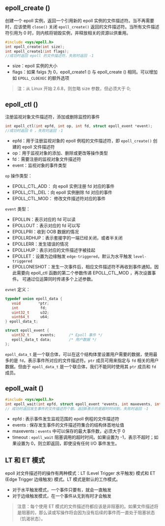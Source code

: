 
## epoll_create ()
创建一个 epoll 实例，返回一个引用新的 epoll 实例的文件描述符。当不再需要时，应该使用 `close()` 关闭 `epoll_create()` 返回的文件描述符。当所有文件描述符引用为 0 时，则内核将销毁实例，并释放相关的资源以供重用。

```c
#include <sys/epoll.h>
int epoll_create(int size);
int epoll_create1(int flags);
//成功时返回 epoll 的文件描述符，失败时返回 -1
```
+ size：epoll 实例的大小
+ flags：如果 falgs 为 0，epoll_create1 () 与 epoll_create () 相同。可以增加如 `EPOLL_CLOEXEC` 的额外选项

> 注：从 Linux 开始 2.6.8，则忽略 size 参数，但必须大于 0;

## epoll_ctl ()
注册监视对象文件描述符，添加或删除监控的事件
```c
int epoll_ctl(int epfd, int op, int fd, struct epoll_event *event);
//成功时返回 0 ，失败时返回 -1
```
+ epfd：用于注册监视对象的 epoll 例程的文件描述符，即 `epoll_create()` 创建的 epoll 文件描述符
+ op：用于监视对象的添加、删除或更改等操作类型
+ fd：需要注册的监视对象文件描述符
+ event：监视对象的事件类型

`op` 操作类型：
+ EPOLL_CTL_ADD： 向 epoll 实例注册 fd 对应的事件
+ EPOLL_CTL_DEL：向 epoll 实例删除 fd 对应的事件
+ EPOLL_CTL_MOD： 修改文件描述符对应的事件

`event` 类型：
+ EPOLLIN：表示对应的 fd 可以读
+ EPOLLOUT：表示对应的 fd 可以写
+ EPOLLPRI：收到 OOB 数据的情况
+ EPOLLRDHUP：表示套接字的一端已经关闭，或者半关闭
+ EPOLLERR：发生错误的情况
+ EPOLLHUP：表示对应的文件描述字被挂起
+ EPOLLET：设置为边缘触发 `edge-triggered`，默认为水平触发 `level-triggered`
+ EPOLLONESHOT：发生一次事件后，相应文件描述符不再收到事件通知。因此需要向 epoll_ctl 函数的第二个参数传递 EPOLL_CTL_MOD ，再次设置事件。
可通过位运算同时传递多个上述参数。

`evnet` 定义：
```c
typedef union epoll_data {
   void        *ptr;
   int          fd;
   uint32_t     u32;
   uint64_t     u64;
} epoll_data_t;

struct epoll_event {
   uint32_t     events;      /* Epoll 事件 */
   epoll_data_t data;        /* 用户数据 */
};
```

`epoll_data_t` 是一个联合体，可以在这个结构体里设置用户需要的数据，使用最多的是 `fd`，表示事件所对应的文件描述符。`ptr` 成员可用来指定与 `fd` 相关的用户数据。但由于 `epoll_data_t` 是一个联合体，我们不能同时使用其 `ptr` 成员和 `fd` 成员。

## epoll_wait ()
```c
#include <sys/epoll.h>
int epoll_wait(int epfd, struct epoll_event *events, int maxevents, int timeout);
// 成功时返回发生事件的文件描述符个数，返回0表示的是超时时间到，失败时返回 -1
```

+ epfd : 表示事件发生监视范围的 epoll 例程的文件描述符
+ events : 保存发生事件的文件描述符集合的结构体首地址值
+ maxevents : `events` 中可以保存的最大事件数，必须大于 0
+ timeout : `epoll_wait` 阻塞调用的超时时间。如果设置为 -1，表示不超时；如果设置为 0，则立即返回，即使没有任何 I/O 事件发生。

## LT 和 ET 模式
epoll 对文件描述符的操作有两种模式：LT (Level Trigger 水平触发) 模式和 ET (Edge Trigger 边缘触发) 模式。LT 模式是默认的工作模式。

+ 对于水平触发模式，一个事件只要有，就会一直触发 
+ 对于边缘触发模式，在一个事件从无到有时才会触发

> 注意：每个使用 ET 模式的文件描述符都应该是非阻塞的。如果文件描述将是阻塞的，那么读或写操作将会因为没有后续的事件而一直处于阻塞状态（饥渴状态）。

